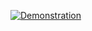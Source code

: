 
[![Demonstration](https://img.youtube.com/vi/0FukNVcMdZ0/0.jpg)](https://www.youtube.com/watch?v=0FukNVcMdZ0)
